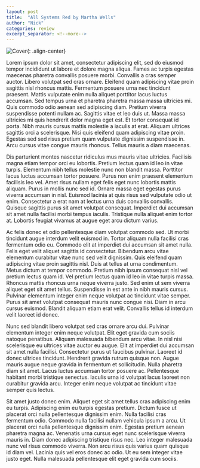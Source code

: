 ```yaml
---
layout: post
title:  "All Systems Red by Martha Wells"
author: "Nick"
categories: review
excerpt_separator: <!--more-->
---
```


![Cover](https://images-na.ssl-images-amazon.com/images/I/41dlXkDZjXL._SY346_.jpg){: .align-center}

Lorem ipsum dolor sit amet, consectetur adipiscing elit, sed do eiusmod tempor incididunt ut labore et dolore magna aliqua. Fames ac turpis egestas maecenas pharetra convallis posuere morbi. Convallis a cras semper auctor. Libero volutpat sed cras ornare. Eleifend quam adipiscing vitae proin sagittis nisl rhoncus mattis. Fermentum posuere urna nec tincidunt praesent. Mattis vulputate enim nulla aliquet porttitor lacus luctus accumsan. Sed tempus urna et pharetra pharetra massa massa ultricies mi. Quis commodo odio aenean sed adipiscing diam. Pretium viverra suspendisse potenti nullam ac. Sagittis vitae et leo duis ut. Massa massa ultricies mi quis hendrerit dolor magna eget est. Et tortor consequat id porta. Nibh mauris cursus mattis molestie a iaculis at erat. Aliquam ultrices sagittis orci a scelerisque. Nisi quis eleifend quam adipiscing vitae proin. Egestas sed sed risus pretium quam vulputate dignissim suspendisse in. Arcu cursus vitae congue mauris rhoncus. Tellus mauris a diam maecenas.

<!--more-->

Dis parturient montes nascetur ridiculus mus mauris vitae ultricies. Facilisis magna etiam tempor orci eu lobortis. Pretium lectus quam id leo in vitae turpis. Elementum nibh tellus molestie nunc non blandit massa. Porttitor lacus luctus accumsan tortor posuere. Purus non enim praesent elementum facilisis leo vel. Amet risus nullam eget felis eget nunc lobortis mattis aliquam. Purus in mollis nunc sed id. Ornare massa eget egestas purus viverra accumsan in nisl. Euismod lacinia at quis risus sed vulputate odio ut enim. Consectetur a erat nam at lectus urna duis convallis convallis. Quisque sagittis purus sit amet volutpat consequat. Imperdiet dui accumsan sit amet nulla facilisi morbi tempus iaculis. Tristique nulla aliquet enim tortor at. Lobortis feugiat vivamus at augue eget arcu dictum varius.

Ac felis donec et odio pellentesque diam volutpat commodo sed. Ut morbi tincidunt augue interdum velit euismod in. Tortor aliquam nulla facilisi cras fermentum odio eu. Commodo elit at imperdiet dui accumsan sit amet nulla. Felis eget velit aliquet sagittis id consectetur. Bibendum arcu vitae elementum curabitur vitae nunc sed velit dignissim. Quis eleifend quam adipiscing vitae proin sagittis nisl. Duis at tellus at urna condimentum. Metus dictum at tempor commodo. Pretium nibh ipsum consequat nisl vel pretium lectus quam id. Vel pretium lectus quam id leo in vitae turpis massa. Rhoncus mattis rhoncus urna neque viverra justo. Sed enim ut sem viverra aliquet eget sit amet tellus. Suspendisse in est ante in nibh mauris cursus. Pulvinar elementum integer enim neque volutpat ac tincidunt vitae semper. Purus sit amet volutpat consequat mauris nunc congue nisi. Diam in arcu cursus euismod. Blandit aliquam etiam erat velit. Convallis tellus id interdum velit laoreet id donec.

Nunc sed blandit libero volutpat sed cras ornare arcu dui. Pulvinar elementum integer enim neque volutpat. Elit eget gravida cum sociis natoque penatibus. Aliquam malesuada bibendum arcu vitae. In nisl nisi scelerisque eu ultrices vitae auctor eu augue. Elit at imperdiet dui accumsan sit amet nulla facilisi. Consectetur purus ut faucibus pulvinar. Laoreet id donec ultrices tincidunt. Hendrerit gravida rutrum quisque non. Augue mauris augue neque gravida in fermentum et sollicitudin. Nulla pharetra diam sit amet. Lacus luctus accumsan tortor posuere ac. Pellentesque habitant morbi tristique senectus. Iaculis urna id volutpat lacus laoreet non curabitur gravida arcu. Integer enim neque volutpat ac tincidunt vitae semper quis lectus.

Sit amet justo donec enim. Aliquet eget sit amet tellus cras adipiscing enim eu turpis. Adipiscing enim eu turpis egestas pretium. Dictum fusce ut placerat orci nulla pellentesque dignissim enim. Nulla facilisi cras fermentum odio. Commodo nulla facilisi nullam vehicula ipsum a arcu. Ut placerat orci nulla pellentesque dignissim enim. Egestas pretium aenean pharetra magna ac. Venenatis urna cursus eget nunc scelerisque viverra mauris in. Diam donec adipiscing tristique risus nec. Leo integer malesuada nunc vel risus commodo viverra. Non arcu risus quis varius quam quisque id diam vel. Lacinia quis vel eros donec ac odio. Ut eu sem integer vitae justo eget. Nulla malesuada pellentesque elit eget gravida cum sociis.
